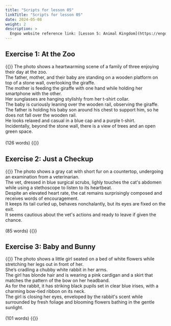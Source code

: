 ```yaml
---
title: "Scripts for lesson 05"
linkTitle: "Scripts for lesson 05"
date: 2024-05-08
weight: 2
description: >
  Engoo website reference link: [Lesson 5: Animal Kingdom](https://engoo.com/app/lessons/describing-pictures-intermediate-describing-pictures-animal-kingdom/-UaMYk9DEeeTcN-8qLwKpQ?category_id=P_HriMOnEeifo0O-yMP42w&course_id=ZZasjsOnEeiHZVOMC0VfdA)
---
```


## Exercise 1: At the Zoo

{{<card header="**Script**">}}
The photo shows a heartwarming scene of a family of three enjoying their day at the zoo.<br/>
The father, mother, and their baby are standing on a wooden platform on top of a stone wall, overlooking the giraffe.<br/>
The mother is feeding the giraffe with one hand while holding her smartphone with the other. <br/>
Her sunglasses are hanging stylishly from her t-shirt collar. <br/>
The baby is curiously leaning over the wooden rail, observing the giraffe. <br/>
The father is holding his baby son around his chest to support him, so he does not fall over the wooden rail.<br/>
He looks relaxed and casual in a blue cap and a purple t-shirt. <br/>
Incidentally, beyond the stone wall, there is a view of trees and an open green space.<br/>
<br/>
(126 words)
{{</card>}}
　

## Exercise 2: Just a Checkup

{{<card header="**Script**">}}
The photo shows a gray cat with short fur on a countertop, undergoing an examination from a veterinarian.<br/>
The vet, dressed in blue surgical scrubs, lighly touches the cat's abdomen while using a stethoscope to listen to its heartbeat.<br/>
Despite an elevated heart rate, the cat remains surprisingly composed and receives words of encouragement.<br/>
It keeps its tail curled up, behaves nonchalantly, but its eyes are fixed on the exit.<br/>
It seems cautious about the vet's actions and ready to leave if given the chance.<br/>
<br/>
(85 words)
{{</card>}}

## Exercise 3: Baby and Bunny

{{<card header="**Script**">}}
The photo shows a little girl seated on a bed of white flowers while stretching her legs out in front of her. <br/>
She’s cradling a chubby white rabbit in her arms. <br/>
The girl has blonde hair and is wearing a pink cardigan and a skirt that matches the pattern of the bow on her headband.<br/>
As for the rabbit, it has striking black pupils set in clear blue irises, with a charming bow-tied ribbon on its neck. <br/>
The girl is closing her eyes, enveloped by the rabbit's scent while surrounded by fresh foliage and blooming flowers bathing in the gentle sunlight.<br/>
<br/>
(101 words)
{{</card>}}
